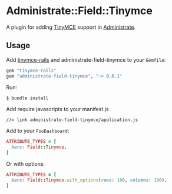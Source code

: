 # Administrate::Field::Tinymce

A plugin for adding [TinyMCE] support in [Administrate].

## Usage

Add [tinymce-rails] and administrate-field-tinymce to your `Gemfile`:

```ruby
gem "tinymce-rails"
gem "administrate-field-tinymce", "~> 0.0.1"
```

Run:

```bash
$ bundle install
```

Add require javascripts to your manifest.js

```
//= link administrate-field-tinymce/application.js
```
	
	
Add to your `FooDashboard`:
```ruby
ATTRIBUTE_TYPES = [
  bars: Field::Tinymce,
]
```

Or with options:
```ruby
ATTRIBUTE_TYPES = [
  bars: Field::Tinymce.with_options(rows: 100, columns: 100),
]
```

[TinyMce]: https://github.com/tinymce/tinymce
[Administrate]: https://github.com/thoughtbot/administrate
[tinymce-rails]: https://github.com/spohlenz/tinymce-rails